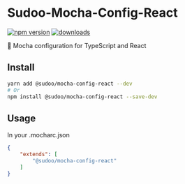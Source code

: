 # Sudoo-Mocha-Config-React

[![npm version](https://badge.fury.io/js/%40sudoo%2Fmocha-config-react.svg)](https://www.npmjs.com/package/@sudoo/mocha-config-react)
[![downloads](https://img.shields.io/npm/dm/@sudoo/mocha-config-react.svg)](https://www.npmjs.com/package/@sudoo/mocha-config-react)

:tea: Mocha configuration for TypeScript and React

## Install

```sh
yarn add @sudoo/mocha-config-react --dev
# Or
npm install @sudoo/mocha-config-react --save-dev
```

## Usage

In your .mocharc.json

```json
{
    "extends": [
        "@sudoo/mocha-config-react"
    ]
}
```
